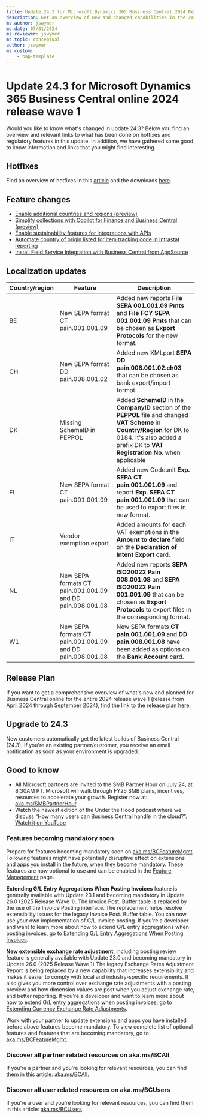 ```yaml
---
title: Update 24.3 for Microsoft Dynamics 365 Business Central 2024 Release Wave 1
description: Get an overview of new and changed capabilities in the 24.3 update of Business Central online, which is part of 2024 release wave 1.
ms.author: jswymer
ms.date: 07/01/2024
ms.reviewer: jswymer
ms.topic: conceptual
author: jswymer
ms.custom: 
    - bap-template
---
```


# Update 24.3 for Microsoft Dynamics 365 Business Central online 2024 release wave 1

Would you like to know what's changed in update 24.3? Below you find an overview and relevant links to what has been done on hotfixes and regulatory features in this update. In addition, we have gathered some good to know information and links that you might find interesting.

## Hotfixes

Find an overview of hotfixes in this [article](https://support.microsoft.com/help/5041133) and the downloads [here](https://aka.ms/BCDownload).

## Feature changes

- [Enable additional countries and regions (preview)](/dynamics365/release-plan/2024wave1/smb/dynamics365-business-central/enable-additional-countries-regions)
- [Simplify collections with Copilot for Finance and Business Central (preview)](/dynamics365/release-plan/2024wave1/smb/dynamics365-business-central/empower-collections-team-copilot-finance-business-central)
- [Enable sustainability features for integrations with APIs](/dynamics365/release-plan/2024wave1/smb/dynamics365-business-central/enable-sustainability-features-integrations-apis)
- [Automate country of origin listed for item tracking code in Intrastat reporting](/dynamics365/release-plan/2024wave1/smb/dynamics365-business-central/automate-country-origin-listed-item-tracking-code-intrastat-reporting)
- [Install Field Service Integration with Business Central from AppSource](/dynamics365/release-plan/2024wave1/smb/dynamics365-business-central/install-field-service-integration-business-central-appsource)

## Localization updates

|Country/region|Feature|Description|
|-|-|-|
|BE|New SEPA format CT pain.001.001.09|Added new reports **File SEPA 001.001.09 Pmts** and **File FCY SEPA 001.001.09 Pmts** that can be chosen as **Export Protocols** for the new format.|
|CH|New SEPA format DD pain.008.001.02|Added new XMLport **SEPA DD pain.008.001.02.ch03** that can be chosen as bank export/import format.|
|DK|Missing SchemeID in PEPPOL|Added **SchemeID** in the **CompanyID** section of the **PEPPOL** file and changed **VAT Scheme** in **Country/Region** for DK to 0184. It's also added a prefix DK to **VAT Registration No.** when applicable|
|FI|New SEPA format CT pain.001.001.09|Added new Codeunit **Exp. SEPA CT pain.001.001.09** and report **Exp. SEPA CT pain.001.001.09** that can be used to export files in new format.|
|IT|Vendor exemption export|Added amounts for each VAT exemptions in the **Amount to declare** field on the **Declaration of Intent Export** card.|
|NL|New SEPA formats CT pain.001.001.09 and DD pain.008.001.08|Added new reports **SEPA ISO20022 Pain 008.001.08** and **SEPA ISO20022 Pain 001.001.09** that can be chosen as **Export Protocols** to export files in the corresponding format.|
|W1|New SEPA formats CT pain.001.001.09 and DD pain.008.001.08|New SEPA formats **CT pain.001.001.09** and **DD pain.008.001.08** have been added as options on the **Bank Account** card.|

## Release Plan

If you want to get a comprehensive overview of what's new and planned for Business Central online for the entire 2024 release wave 1 (release from April 2024 through September 2024), find the link to the release plan [here](https://aka.ms/BCReleasePlan).

## Upgrade to 24.3

New customers automatically get the latest builds of Business Central (24.3). If you're an existing partner/customer, you receive an email notification as soon as your environment is upgraded.

## Good to know

- All Microsoft partners are invited to the SMB Partner Hour on July 24, at 8:30AM PT. Microsoft will walk through FY25 SMB plans, incentives, resources to accelerate your growth. Register now at: [aka.ms/SMBPartnerHour](https://aka.ms/SMBPartnerHour).
- Watch the newest edition of the Under the Hood podcast where we discuss “How many users can Business Central handle in the cloud?”. [Watch it on YouTube](https://youtu.be/snVsG69X-kw?si=D19Eg9fo1qdVMtW8)

### Features becoming mandatory soon

Prepare for features becoming mandatory soon on [aka.ms/BCFeatureMgmt](https://aka.ms/BCFeatureMgmt).
Following features might have potentially disruptive effect on extensions and apps you install in the future, when they become mandatory. These features are now optional to use and can be enabled in the [Feature Management](https://dynamics.microsoft.com/en-us/business-central/signin/?ru=https%3A%2F%2Fbusinesscentral.dynamics.com%2F%3Fpage%3D2610%26noSignUpCheck%3D1) page. 

**Extending G/L Entry Aggregations When Posting Invoices** feature is generally available with Update 23.1 and becoming mandatory in Update 26.0 (2025 Release Wave 1). The Invoice Post. Buffer table is replaced by the use of the Invoice Posting interface. The replacement helps resolve extensibility issues for the legacy Invoice Post. Buffer table. You can now use your own implementation of G/L invoice posting. If you're a developer and want to learn more about how to extend G/L entry aggregations when posting invoices, go to [Extending G/L Entry Aggregations When Posting Invoices](/dynamics365/business-central/dev-itpro/developer/devenv-invoice-posting-example).

**New extensible exchange rate adjustment**, including posting review feature is generally available with Update 23.0 and becoming mandatory in Update 26.0 (2025 Release Wave 1) The legacy Exchange Rates Adjustment Report is being replaced by a new capability that increases extensibility and makes it easier to comply with local and industry-specific requirements. It also gives you more control over exchange rate adjustments with a posting preview and how dimension values are post when you adjust exchange rate, and better reporting. 
If you're a developer and want to learn more about how to extend G/L entry aggregations when posting invoices, go to [Extending Currency Exchange Rate Adjustments](/dynamics365/business-central/dev-itpro/developer/devenv-extend-exchange-rates).

Work with your partner to update extensions and apps you have installed before above features become mandatory. To view complete list of optional features and features that are becoming mandatory, go to [aka.ms/BCFeatureMgmt](https://aka.ms/BCFeatureMgmt).

### Discover all partner related resources on aka.ms/BCAll

If you’re a partner and you’re looking for relevant resources, you can find them in this article: [aka.ms/BCAll](https://aka.ms/BCAll).

### Discover all user related resources on aka.ms/BCUsers

If you’re a user and you’re looking for relevant resources, you can find them in this article: [aka.ms/BCUsers](https://aka.ms/BCUsers).  
